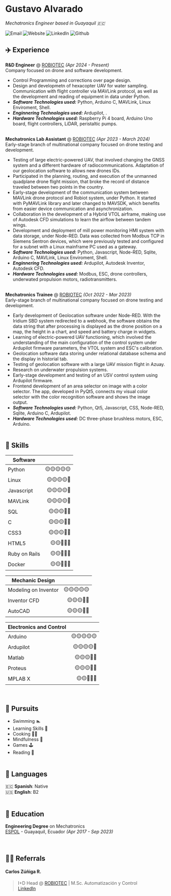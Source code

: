 # Gustavo Alvarado

*Mechatronics Engineer based in Guayaquil 🇪🇨* <br>

![Email](https://img.shields.io/badge/EMAIL-white?style=for-the-badge&logo=protonmail&link=mailto%3Aigoutta%40protonmail.com) 
![Website](https://img.shields.io/badge/WEB-blue?style=for-the-badge&logo=githubpages&link=https%3A%2F%2Figoutta.github.io%2Figoutta%2F) 
![LinkedIn](https://img.shields.io/badge/LINKEDIN-002c4f?style=for-the-badge&logo=linkedin&link=https%3A%2F%2Fwww.linkedin.com%2Fin%2Figoutta%2F) 
![Github](https://img.shields.io/badge/GITHUB-000000?style=for-the-badge&logo=github&link=https%3A%2F%2Fgithub.com%2Figoutta%2F)

<!-- This content will not appear in the rendered Markdown -->

## ✈️ Experience

**R&D Engineer** @ [ROBIOTEC](https://robiotec.ec/) *(Apr 2024 - Present)* <br>
Company focused on drone and software development.

- Control Programming and corrections over page design.
- Design and developmetn of hexacopter UAV for water sampling. Communication with flight controller via MAVLink protocol, as well as the development and reading of equipment in data under Python. 
- ***Software Technologies used:*** Python, Arduino C, MAVLink, Linux Enviroment, Shell.
- ***Enginnering Technologies used:*** Ardupilot, .
- ***Hardware Technologies used:*** Raspberry Pi 4 board, Arduino Uno board, flight controllers, LiDAR, peristaltic pumps.
<br><br>

**Mechatronics Lab Assistant** @ [ROBIOTEC](https://robiotec.ec/) *(Apr 2023 - March 2024)* <br>
Early-stage branch of multinational company focused on drone testing and development.

- Testing of large electric-powered UAV, that involved changing the GNSS system and a different hardware of radiocommunications. Adaptation of our geolocation software to allows new drones IDs.
- Participated in the planning, routing, and execution of the unmanned quadplane drone flight mission, that broke the record of distance traveled between two points in the country.
- Early-stage development of the communication system between MAVLink drone protocol and Robiot system, under Python. It started with PyMAVLink library and later changed to MAVSDK, which benefits from easier device communication and asynchronization.
- Collaboration in the development of a Hybrid VTOL airframe, making use of Autodesk CFD simulations to learn the airflow between tandem wings.
- Development and deployment of mill power monitoring HMI system with data storage, under Node-RED. Data was collected from Modbus TCP in Siemens Sentron devices, which were previously tested and configured for a subnet with a Linux mainframe PC used as a gateway.
- ***Software Technologies used:*** Python, Javascript, Node-RED, Sqlite, Arduino C, MAVLink, Linux Enviroment, Shell.
- ***Enginnering Technologies used:*** Ardupilot, Autodesk Inventor, Autodesk CFD.
- ***Hardware Technologies used:*** Modbus, ESC, drone controllers, underwated propulsion motors, radiotransmitters.
<br><br>

**Mechatronics Trainee** @ [ROBIOTEC](https://robiotec.ec/) *(Oct 2022 - Mar 2023)* <br>
Early-stage branch of multinational company focused on drone testing and development.

- Early development of Geolocation software under Node-RED. With the Iridium SBD system redirected to a webhook, the software obtains the data string that after processing is displayed as the drone position on a map, the height in a chart, and speed and battery charge in widgets.
- Learning of electric-powered UAV functioning, which involved the understanding of the main configuration of the control system under Ardupilot firmware parameters, the VTOL system and ESC's calibration.
- Geolocation software data storing under relational database schema and the display in historial tab.
- Testing of geolocation software with a large UAV mission flight in Azuay.
- Research on underwater propulsion systems.
- Early-stage development and testing of an USV control system using Ardupilot firmware.
- Frontend development of an area selector on image with a color selector. The app, developed in PyQt5, connects my visual color selector with the color recognition software and shows the image output.
- ***Software Technologies used:*** Python, Qt5, Javascript, CSS, Node-RED, Sqlite, Arduino C, Ardupilot.
- ***Hardware Technologies used:*** DC three-phase brushless motors, ESC, Arduino.
<br><br>

## 🧮 Skills

|Software      |            |
|--------------|-----------:|
|Python        |🟡🟡🟡🟡🟡|
|Linux         |🟡🟡🟡🟡🔵|
|Javascript    |🟡🟡🟡🟡🔵|
|MAVLink       |🟡🟡🟡🟡🔵|
|SQL           |🟡🟡🟡🔵🔵|
|C             |🟡🟡🟡🔵🔵|
|CSS3          |🟡🟡🟡🔵🔵|
|HTML5         |🟡🟡🔵🔵🔵|
|Ruby on Rails |🟡🟡🔵🔵🔵|
|Docker        |🟡🟡🔵🔵🔵|

|Mechanic Design      |            |
|---------------------|-----------:|
|Modeling on Inventor |🟡🟡🟡🟡🟡|
|Inventor CFD         |🟡🟡🟡🔵🔵|
|AutoCAD              |🟡🟡🟡🔵🔵|

|Electronics and Control|   |
|---------------|----------:|
|Arduino       |🟡🟡🟡🟡🟡|
|Ardupilot     |🟡🟡🟡🟡🔵|
|Matlab        |🟡🟡🟡🔵🔵|
|Proteus       |🟡🟡🟡🔵🔵|
|MPLAB X       |🟡🟡🔵🔵🔵|

<br>

## 🥏 Pursuits

- Swimming 🏊
- Learning Skills 📑
- Cooking 🧑‍🍳
- Mindfulness 🧘
- Games 🕹️
- Reading 📖
<br><br>

## 💬 Languages

🇪🇨 **Spanish**: Native <br>
🇺🇸 **English**: B2
<br><br>

## 🏫 Education

**Engineering Degree** on Mechatronics<br>
[ESPOL](https://www.espol.edu.ec/es/) - Guayaquil, Ecuador *(Apr 2017 - Sep 2023)* <br>
<br><br>

## 🧑‍💻 Referrals

#### Carlos Zúñiga R.

> I+D Head @ [ROBIOTEC](https://robiotec.ec/) | M.Sc. Automatización y Control<br>
> [LinkedIn](https://www.linkedin.com/in/carlosazr/)

<br><br>
